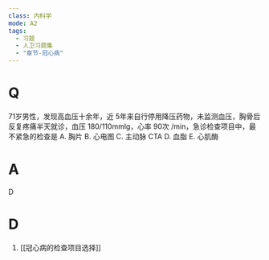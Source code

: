 ```yaml
---
class: 内科学
mode: A2
tags:
  - 习题
  - 人卫习题集
  - "章节-冠心病"
---
```


# Q
71岁男性，发现高血压十余年，近 5年来自行停用降压药物，未监测血压，胸骨后反复疼痛半天就诊，血压 180/110mmlg，心率 90次 /min，急诊检查项目中，最不紧急的检查是
A. 胸片 
B. 心电图 
C. 主动脉 CTA
D. 血脂 
E. 心肌酶
# A
D
# D
1. [[冠心病的检查项目选择]]